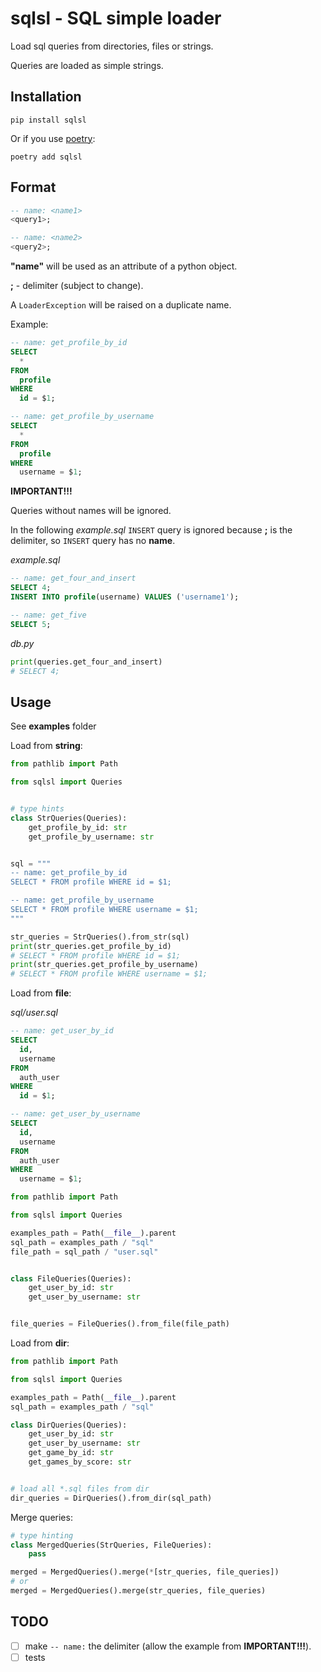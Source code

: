 # sqlsl - SQL simple loader

Load sql queries from directories, files or strings.

Queries are loaded as simple strings.

## Installation
```
pip install sqlsl
```

Or if you use [poetry](https://python-poetry.org/):
```
poetry add sqlsl
```

## Format
```sql
-- name: <name1>
<query1>;

-- name: <name2>
<query2>;
```

**"name"** will be used as an attribute of a python object.

**;** - delimiter (subject to change).

A `LoaderException` will be raised on a duplicate name.

Example:
```sql
-- name: get_profile_by_id
SELECT
  *
FROM
  profile
WHERE
  id = $1;

-- name: get_profile_by_username
SELECT
  *
FROM
  profile
WHERE
  username = $1;
```

**IMPORTANT!!!**

Queries without names will be ignored.

In the following *example.sql* `INSERT` query is ignored
because **;** is the delimiter, so `INSERT` query has no **name**.


*example.sql*
```sql
-- name: get_four_and_insert
SELECT 4;
INSERT INTO profile(username) VALUES ('username1');

-- name: get_five
SELECT 5;
```

*db.py*
```python
print(queries.get_four_and_insert)
# SELECT 4;
```


## Usage

See **examples** folder

Load from **string**:

```python
from pathlib import Path

from sqlsl import Queries


# type hints
class StrQueries(Queries):
    get_profile_by_id: str
    get_profile_by_username: str


sql = """
-- name: get_profile_by_id
SELECT * FROM profile WHERE id = $1;

-- name: get_profile_by_username
SELECT * FROM profile WHERE username = $1;
"""

str_queries = StrQueries().from_str(sql)
print(str_queries.get_profile_by_id)
# SELECT * FROM profile WHERE id = $1;
print(str_queries.get_profile_by_username)
# SELECT * FROM profile WHERE username = $1;

```

Load from **file**:

*sql/user.sql*
```sql
-- name: get_user_by_id
SELECT
  id,
  username
FROM
  auth_user
WHERE
  id = $1;

-- name: get_user_by_username
SELECT
  id,
  username
FROM
  auth_user
WHERE
  username = $1;

```

```python
from pathlib import Path

from sqlsl import Queries

examples_path = Path(__file__).parent
sql_path = examples_path / "sql"
file_path = sql_path / "user.sql"


class FileQueries(Queries):
    get_user_by_id: str
    get_user_by_username: str


file_queries = FileQueries().from_file(file_path)
```

Load from **dir**:


```python
from pathlib import Path

from sqlsl import Queries

examples_path = Path(__file__).parent
sql_path = examples_path / "sql"

class DirQueries(Queries):
    get_user_by_id: str
    get_user_by_username: str
    get_game_by_id: str
    get_games_by_score: str


# load all *.sql files from dir
dir_queries = DirQueries().from_dir(sql_path)
```

Merge queries:

```python
# type hinting
class MergedQueries(StrQueries, FileQueries):
    pass

merged = MergedQueries().merge(*[str_queries, file_queries])
# or
merged = MergedQueries().merge(str_queries, file_queries)
```

## TODO

- [ ] make `-- name:` the delimiter (allow the example from **IMPORTANT!!!**).
- [ ] tests
